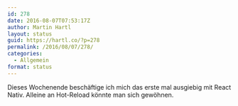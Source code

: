 ```yaml
---
id: 278
date: 2016-08-07T07:53:17Z
author: Martin Hartl
layout: status
guid: https://hartl.co/?p=278
permalink: /2016/08/07/278/
categories:
  - Allgemein
format: status
---
```

Dieses Wochenende beschäftige ich mich das erste mal ausgiebig mit React Nativ. Alleine an Hot-Reload könnte man sich gewöhnen.